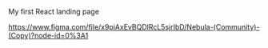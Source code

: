 My first React landing page

https://www.figma.com/file/x9piAxEvBQDlRcL5sjrIbD/Nebula-(Community)-(Copy)?node-id=0%3A1